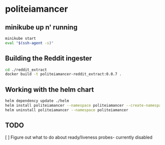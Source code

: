 # politeiamancer

## minikube up n' running
```sh
minikube start
eval "$(ssh-agent -s)"
```

## Building the Reddit ingester

```sh
cd ./reddit_extract
docker build -t politeiamancer-reddit_extract:0.0.7 .
```

## Working with the helm chart

```sh
helm dependency update ./helm
helm install politeiamancer --namespace politeiamancer --create-namespace ./helm
helm uninstall politeiamancer --namespace politeiamancer
```

## TODO

[ ] Figure out what to do about ready/liveness probes- currently disabled